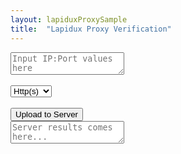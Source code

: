 ```yaml
---
layout: lapiduxProxySample
title:  "Lapidux Proxy Verification"
---
```

<div class="container">
  <div class="row justify-content-md-center">
    <div class="col">
        <div class="input-group">
            <textarea id="inputIps" class="form-control ipInput" placeholder="Input IP:Port values here"></textarea>
        </div>
    </div>
    <div class="col-md-auto">
        <!-- HTTP
        <div class="custom-control custom-switch">
            <input type="checkbox" class="custom-control-input" id="httpSockSwitch">
            <label class="custom-control-label" for="httpSockSwitch">Socks</label>
          </div>
        <br> -->
        <br>
        <div class="input-group">
            <select class="custom-select" id="inputType">
                <option selected value="Http(s)">Http(s)</option>
                <option value="Socks4">Socks4</option>
                <option value="Socks5">Socks5</option>
            </select>
        </div>
        <br>
        <button class="btn btn-primary" id="uploadIp" onclick="uploadIp()"> Upload to Server </Button>
    </div>
    <div class="col">
        <div class="input-group">
            <textarea id="outputIps" class="form-control ipInput" placeholder="Server results comes here..."></textarea>
        </div>
    </div>
  </div>
</div>